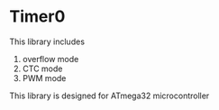 # Timer0

This library includes
1. overflow mode
2. CTC mode
3. PWM mode

This library is designed for ATmega32 microcontroller